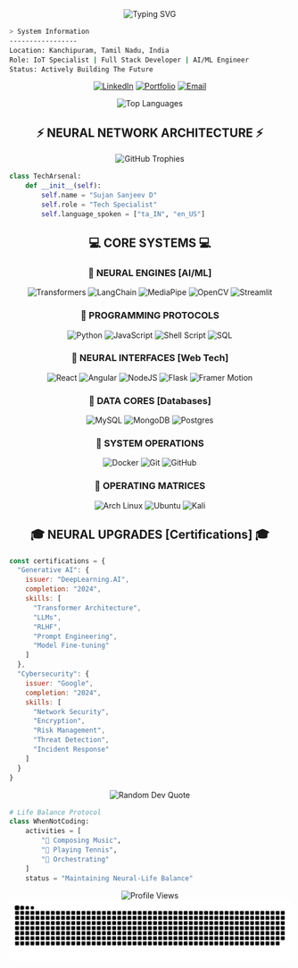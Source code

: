 <div align="center">
  <img src="https://readme-typing-svg.herokuapp.com?font=JetBrains+Mono&weight=600&size=40&duration=3000&pause=1000&color=39FF14&center=true&vCenter=true&random=false&width=800&height=100&lines=%3E+Initializing+System...;%3E+Access+Granted%3A+Sujan+Sanjeev+D;%3E+Welcome+to+The+Matrix+%F0%9F%92%BB" alt="Typing SVG" />
</div>

```sh
> System Information
-----------------
Location: Kanchipuram, Tamil Nadu, India
Role: IoT Specialist | Full Stack Developer | AI/ML Engineer
Status: Actively Building The Future
```

<div align="center">
  
  [![LinkedIn](https://img.shields.io/badge/~/LinkedIn-%230A66C2.svg?style=for-the-badge&logo=linkedin&logoColor=white)](https://www.linkedin.com/in/sujan-sanjeev-d)
  [![Portfolio](https://img.shields.io/badge/~/Portfolio-%2523000.svg?style=for-the-badge&logo=About.me&logoColor=white)](https://sujansanjeev.netlify.app)
  [![Email](https://img.shields.io/badge/~/Email-%23EA4335.svg?style=for-the-badge&logo=gmail&logoColor=white)](mailto:sujan21110114@snuchennai.edu.in)
  
</div>

<div align="center">
  <img src="https://github-readme-stats.vercel.app/api/top-langs/?username=sujansanjeev&theme=matrix&hide_border=true&include_all_commits=true&count_private=true&layout=compact&title_color=39FF14&text_color=39FF14&bg_color=0D1117" alt="Top Languages"/>
</div>

<div align="center">
  <h2>⚡ NEURAL NETWORK ARCHITECTURE ⚡</h2>
  <img src="https://github-profile-trophy.vercel.app/?username=sujansanjeev&theme=matrix&no-frame=true&no-bg=true&margin-w=4&title_color=39FF14" alt="GitHub Trophies" />
</div>

```python
class TechArsenal:
    def __init__(self):
        self.name = "Sujan Sanjeev D"
        self.role = "Tech Specialist"
        self.language_spoken = ["ta_IN", "en_US"]
```

<h2 align="center">💻 CORE SYSTEMS 💻</h2>

<div align="center">
  
  ### 🔵 NEURAL ENGINES [AI/ML]
  ![Transformers](https://img.shields.io/badge/Transformers-%23FFB7C5.svg?style=for-the-badge&logo=huggingface&logoColor=black)
  ![LangChain](https://img.shields.io/badge/LangChain-%23121011.svg?style=for-the-badge&logo=chainlink&logoColor=white)
  ![MediaPipe](https://img.shields.io/badge/MediaPipe-%23FF6F00.svg?style=for-the-badge&logo=google&logoColor=white)
  ![OpenCV](https://img.shields.io/badge/opencv-%23white.svg?style=for-the-badge&logo=opencv&logoColor=white)
  ![Streamlit](https://img.shields.io/badge/Streamlit-FF4B4B?style=for-the-badge&logo=Streamlit&logoColor=white)

  ### 🔵 PROGRAMMING PROTOCOLS
  ![Python](https://img.shields.io/badge/python-3670A0?style=for-the-badge&logo=python&logoColor=ffdd54)
  ![JavaScript](https://img.shields.io/badge/javascript-%23323330.svg?style=for-the-badge&logo=javascript&logoColor=%23F7DF1E)
  ![Shell Script](https://img.shields.io/badge/shell_script-%23121011.svg?style=for-the-badge&logo=gnu-bash&logoColor=white)
  ![SQL](https://img.shields.io/badge/SQL-%2300f.svg?style=for-the-badge&logo=mysql&logoColor=white)

  ### 🔵 NEURAL INTERFACES [Web Tech]
  ![React](https://img.shields.io/badge/react-%2320232a.svg?style=for-the-badge&logo=react&logoColor=%2361DAFB)
  ![Angular](https://img.shields.io/badge/angular-%23DD0031.svg?style=for-the-badge&logo=angular&logoColor=white)
  ![NodeJS](https://img.shields.io/badge/node.js-6DA55F?style=for-the-badge&logo=node.js&logoColor=white)
  ![Flask](https://img.shields.io/badge/flask-%23000.svg?style=for-the-badge&logo=flask&logoColor=white)
  ![Framer Motion](https://img.shields.io/badge/Framer_Motion-black?style=for-the-badge&logo=framer&logoColor=white)

  ### 🔵 DATA CORES [Databases]
  ![MySQL](https://img.shields.io/badge/mysql-%2300000f.svg?style=for-the-badge&logo=mysql&logoColor=white)
  ![MongoDB](https://img.shields.io/badge/MongoDB-%234ea94b.svg?style=for-the-badge&logo=mongodb&logoColor=white)
  ![Postgres](https://img.shields.io/badge/postgres-%23316192.svg?style=for-the-badge&logo=postgresql&logoColor=white)
  
  ### 🔵 SYSTEM OPERATIONS
  ![Docker](https://img.shields.io/badge/docker-%230db7ed.svg?style=for-the-badge&logo=docker&logoColor=white)
  ![Git](https://img.shields.io/badge/git-%23F05033.svg?style=for-the-badge&logo=git&logoColor=white)
  ![GitHub](https://img.shields.io/badge/github-%23121011.svg?style=for-the-badge&logo=github&logoColor=white)

  ### 🔵 OPERATING MATRICES
  ![Arch Linux](https://img.shields.io/badge/Arch-FCC624?style=for-the-badge&logo=linux&logoColor=black)
  ![Ubuntu](https://img.shields.io/badge/Ubuntu-E95420?style=for-the-badge&logo=ubuntu&logoColor=white)
  ![Kali](https://img.shields.io/badge/Kali-268BEE?style=for-the-badge&logo=kalilinux&logoColor=white)
  
</div>

<h2 align="center">🎓 NEURAL UPGRADES [Certifications] 🎓</h2>

```javascript
const certifications = {
  "Generative AI": {
    issuer: "DeepLearning.AI",
    completion: "2024",
    skills: [
      "Transformer Architecture",
      "LLMs",
      "RLHF",
      "Prompt Engineering",
      "Model Fine-tuning"
    ]
  },
  "Cybersecurity": {
    issuer: "Google",
    completion: "2024",
    skills: [
      "Network Security",
      "Encryption",
      "Risk Management",
      "Threat Detection",
      "Incident Response"
    ]
  }
}
```

<div align="center">
  <img src="https://quotes-github-readme.vercel.app/api?type=horizontal&theme=matrix" alt="Random Dev Quote" />
</div>

```python
# Life Balance Protocol
class WhenNotCoding:
    activities = [
        "🎹 Composing Music",
        "🎾 Playing Tennis",
        "🎼 Orchestrating"
    ]
    status = "Maintaining Neural-Life Balance"
```

<div align="center">
  <img src="https://komarev.com/ghpvc/?username=sujansanjeev&label=PROFILE+VIEWS&color=39FF14&style=flat" alt="Profile Views" />
</div>

<!-- Matrix Rain Animation -->
<img src="https://raw.githubusercontent.com/platane/snk/output/github-contribution-grid-snake-dark.svg" alt="Snake Animation" />
